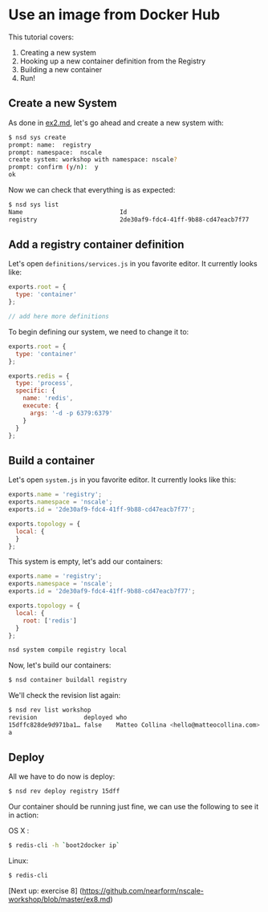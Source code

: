 Use an image from Docker Hub
==================================

This tutorial covers:

1. Creating a new system
2. Hooking up a new container definition from the Registry
3. Building a new container
4. Run!

Create a new System
-------------------

As done in [ex2.md](https://github.com/nearform/nscale-workshop/blob/master/ex2.md), let's go ahead and create a new system with:

```bash
$ nsd sys create
prompt: name:  registry
prompt: namespace:  nscale
create system: workshop with namespace: nscale?
prompt: confirm (y/n):  y
ok
```

Now we can check that everything is as expected:

```bash
$ nsd sys list
Name                           Id
registry                       2de30af9-fdc4-41ff-9b88-cd47eacb7f77
```

Add a registry container definition
-----------------------------------

Let's open `definitions/services.js` in you favorite editor. It
currently looks like:

```js
exports.root = {
  type: 'container'
};

// add here more definitions
```

To begin defining our system, we need to change it to:

```js
exports.root = {
  type: 'container'
};

exports.redis = {
  type: 'process',
  specific: {
    name: 'redis',
    execute: {
      args: '-d -p 6379:6379'
    }
  }
};
```

Build a container
-----------------

Let's open `system.js` in you favorite editor. It currently looks like this:

```js
exports.name = 'registry';
exports.namespace = 'nscale';
exports.id = '2de30af9-fdc4-41ff-9b88-cd47eacb7f77';

exports.topology = {
  local: {
  }
};
```

This system is empty, let's add our containers:

```js
exports.name = 'registry';
exports.namespace = 'nscale';
exports.id = '2de30af9-fdc4-41ff-9b88-cd47eacb7f77';

exports.topology = {
  local: {
    root: ['redis']
  }
};
```

```js
nsd system compile registry local
```

Now, let's build our containers:

```bash
$ nsd container buildall registry
```

We'll check the revision list again:

```bash
$ nsd rev list workshop
revision             deployed who                                                     time                      description
15dffc828de9d971ba1… false    Matteo Collina <hello@matteocollina.com>                2014-10-30T10:54:04.000Z  built container: redis
a

```

Deploy
------

All we have to do now is deploy:

```bash
$ nsd rev deploy registry 15dff
```

Our container should be running just fine, we can use the following to see it in action:

OS X : 
```bash
$ redis-cli -h `boot2docker ip`
```

Linux:
```bash
$ redis-cli
```

[Next up: exercise 8] (https://github.com/nearform/nscale-workshop/blob/master/ex8.md)
